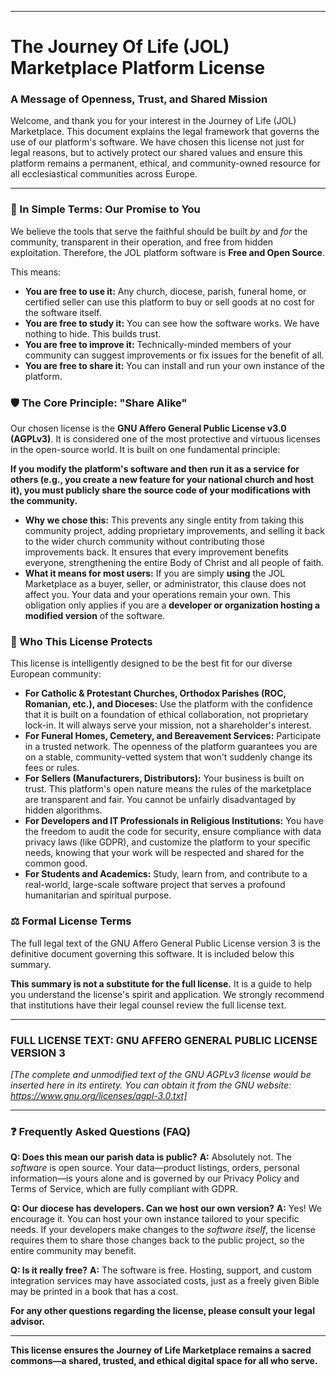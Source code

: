 
---

# The Journey Of Life (JOL) Marketplace Platform License

### **A Message of Openness, Trust, and Shared Mission**

Welcome, and thank you for your interest in the Journey of Life (JOL) Marketplace. This document explains the legal framework that governs the use of our platform's software. We have chosen this license not just for legal reasons, but to actively protect our shared values and ensure this platform remains a permanent, ethical, and community-owned resource for all ecclesiastical communities across Europe.

---

### **📜 In Simple Terms: Our Promise to You**

We believe the tools that serve the faithful should be built *by* and *for* the community, transparent in their operation, and free from hidden exploitation. Therefore, the JOL platform software is **Free and Open Source**.

This means:

*   **You are free to use it:** Any church, diocese, parish, funeral home, or certified seller can use this platform to buy or sell goods at no cost for the software itself.
*   **You are free to study it:** You can see how the software works. We have nothing to hide. This builds trust.
*   **You are free to improve it:** Technically-minded members of your community can suggest improvements or fix issues for the benefit of all.
*   **You are free to share it:** You can install and run your own instance of the platform.

### **🛡️ The Core Principle: "Share Alike"**

Our chosen license is the **GNU Affero General Public License v3.0 (AGPLv3)**. It is considered one of the most protective and virtuous licenses in the open-source world. It is built on one fundamental principle:

**If you modify the platform's software and then run it as a service for others (e.g., you create a new feature for your national church and host it), you must publicly share the source code of your modifications with the community.**

*   **Why we chose this:** This prevents any single entity from taking this community project, adding proprietary improvements, and selling it back to the wider church community without contributing those improvements back. It ensures that every improvement benefits everyone, strengthening the entire Body of Christ and all people of faith.
*   **What it means for most users:** If you are simply **using** the JOL Marketplace as a buyer, seller, or administrator, this clause does not affect you. Your data and your operations remain your own. This obligation only applies if you are a **developer or organization hosting a modified version** of the software.

### **👥 Who This License Protects**

This license is intelligently designed to be the best fit for our diverse European community:

*   **For Catholic & Protestant Churches, Orthodox Parishes (ROC, Romanian, etc.), and Dioceses:** Use the platform with the confidence that it is built on a foundation of ethical collaboration, not proprietary lock-in. It will always serve your mission, not a shareholder's interest.
*   **For Funeral Homes, Cemetery, and Bereavement Services:** Participate in a trusted network. The openness of the platform guarantees you are on a stable, community-vetted system that won't suddenly change its fees or rules.
*   **For Sellers (Manufacturers, Distributors):** Your business is built on trust. This platform's open nature means the rules of the marketplace are transparent and fair. You cannot be unfairly disadvantaged by hidden algorithms.
*   **For Developers and IT Professionals in Religious Institutions:** You have the freedom to audit the code for security, ensure compliance with data privacy laws (like GDPR), and customize the platform to your specific needs, knowing that your work will be respected and shared for the common good.
*   **For Students and Academics:** Study, learn from, and contribute to a real-world, large-scale software project that serves a profound humanitarian and spiritual purpose.

### **⚖️ Formal License Terms**

The full legal text of the GNU Affero General Public License version 3 is the definitive document governing this software. It is included below this summary.

**This summary is not a substitute for the full license.** It is a guide to help you understand the license's spirit and application. We strongly recommend that institutions have their legal counsel review the full license text.

---

### **FULL LICENSE TEXT: GNU AFFERO GENERAL PUBLIC LICENSE VERSION 3**

*[The complete and unmodified text of the GNU AGPLv3 license would be inserted here in its entirety. You can obtain it from the GNU website: https://www.gnu.org/licenses/agpl-3.0.txt]*

---

### **❓ Frequently Asked Questions (FAQ)**

**Q: Does this mean our parish data is public?**
**A:** Absolutely not. The *software* is open source. Your data—product listings, orders, personal information—is yours alone and is governed by our Privacy Policy and Terms of Service, which are fully compliant with GDPR.

**Q: Our diocese has developers. Can we host our own version?**
**A:** Yes! We encourage it. You can host your own instance tailored to your specific needs. If your developers make changes to the *software itself*, the license requires them to share those changes back to the public project, so the entire community may benefit.

**Q: Is it really free?**
**A:** The software is free. Hosting, support, and custom integration services may have associated costs, just as a freely given Bible may be printed in a book that has a cost.

**For any other questions regarding the license, please consult your legal advisor.**

---

**This license ensures the Journey of Life Marketplace remains a sacred commons—a shared, trusted, and ethical digital space for all who serve.**
